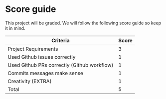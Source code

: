 # Score guide

This project will be graded. We will follow the following score guide so keep it in mind.

| Criteria                                    | Score |
| ------------------------------------------- | ----- |
| Project Requirements                        | 3     |
| Used Github issues correctly                | 1     |
| Used Github PRs correctly (Github workflow) | 1     |
| Commits messages make sense                 | 1     |
| Creativity (EXTRA)                          | 1     |
| Total                                       | 5     |
